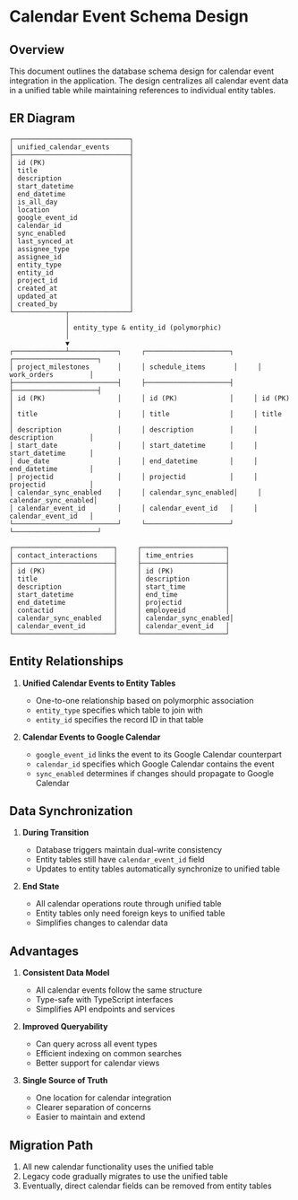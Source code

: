 # Calendar Event Schema Design

## Overview

This document outlines the database schema design for calendar event integration in the application.
The design centralizes all calendar event data in a unified table while maintaining references to
individual entity tables.

## ER Diagram

```
┌─────────────────────────────┐
│ unified_calendar_events     │
├─────────────────────────────┤
│ id (PK)                     │
│ title                       │
│ description                 │
│ start_datetime              │
│ end_datetime                │
│ is_all_day                  │
│ location                    │
│ google_event_id             │
│ calendar_id                 │
│ sync_enabled                │
│ last_synced_at              │
│ assignee_type               │
│ assignee_id                 │
│ entity_type                 │
│ entity_id                   │
│ project_id                  │
│ created_at                  │
│ updated_at                  │
│ created_by                  │
└─────────────┬───────────────┘
              │
              │ entity_type & entity_id (polymorphic)
              │
              ▼
┌─────────────┴────────────┐     ┌─────────────────────┐     ┌─────────────────────┐
│ project_milestones       │     │ schedule_items       │     │ work_orders         │
├──────────────────────────┤     ├─────────────────────┤     ├─────────────────────┤
│ id (PK)                  │     │ id (PK)             │     │ id (PK)             │
│ title                    │     │ title               │     │ title               │
│ description              │     │ description         │     │ description         │
│ start_date               │     │ start_datetime      │     │ start_datetime      │
│ due_date                 │     │ end_datetime        │     │ end_datetime        │
│ projectid                │     │ projectid           │     │ projectid           │
│ calendar_sync_enabled    │     │ calendar_sync_enabled│     │ calendar_sync_enabled│
│ calendar_event_id        │     │ calendar_event_id   │     │ calendar_event_id   │
└──────────────────────────┘     └─────────────────────┘     └─────────────────────┘

┌─────────────────────────┐     ┌─────────────────────┐
│ contact_interactions    │     │ time_entries        │
├─────────────────────────┤     ├─────────────────────┤
│ id (PK)                 │     │ id (PK)             │
│ title                   │     │ description         │
│ description             │     │ start_time          │
│ start_datetime          │     │ end_time            │
│ end_datetime            │     │ projectid           │
│ contactid               │     │ employeeid          │
│ calendar_sync_enabled   │     │ calendar_sync_enabled│
│ calendar_event_id       │     │ calendar_event_id   │
└─────────────────────────┘     └─────────────────────┘
```

## Entity Relationships

1. **Unified Calendar Events to Entity Tables**

   - One-to-one relationship based on polymorphic association
   - `entity_type` specifies which table to join with
   - `entity_id` specifies the record ID in that table

2. **Calendar Events to Google Calendar**
   - `google_event_id` links the event to its Google Calendar counterpart
   - `calendar_id` specifies which Google Calendar contains the event
   - `sync_enabled` determines if changes should propagate to Google Calendar

## Data Synchronization

1. **During Transition**

   - Database triggers maintain dual-write consistency
   - Entity tables still have `calendar_event_id` field
   - Updates to entity tables automatically synchronize to unified table

2. **End State**
   - All calendar operations route through unified table
   - Entity tables only need foreign keys to unified table
   - Simplifies changes to calendar data

## Advantages

1. **Consistent Data Model**

   - All calendar events follow the same structure
   - Type-safe with TypeScript interfaces
   - Simplifies API endpoints and services

2. **Improved Queryability**

   - Can query across all event types
   - Efficient indexing on common searches
   - Better support for calendar views

3. **Single Source of Truth**
   - One location for calendar integration
   - Clearer separation of concerns
   - Easier to maintain and extend

## Migration Path

1. All new calendar functionality uses the unified table
2. Legacy code gradually migrates to use the unified table
3. Eventually, direct calendar fields can be removed from entity tables
